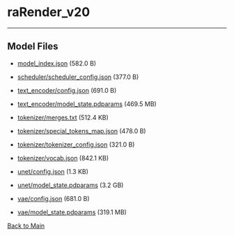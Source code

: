 
# raRender_v20
---



## Model Files

- [model_index.json](https://paddlenlp.bj.bcebos.com/models/community/PaddleX/raRender_v20/model_index.json) (582.0 B)

- [scheduler/scheduler_config.json](https://paddlenlp.bj.bcebos.com/models/community/PaddleX/raRender_v20/scheduler/scheduler_config.json) (377.0 B)

- [text_encoder/config.json](https://paddlenlp.bj.bcebos.com/models/community/PaddleX/raRender_v20/text_encoder/config.json) (691.0 B)

- [text_encoder/model_state.pdparams](https://paddlenlp.bj.bcebos.com/models/community/PaddleX/raRender_v20/text_encoder/model_state.pdparams) (469.5 MB)

- [tokenizer/merges.txt](https://paddlenlp.bj.bcebos.com/models/community/PaddleX/raRender_v20/tokenizer/merges.txt) (512.4 KB)

- [tokenizer/special_tokens_map.json](https://paddlenlp.bj.bcebos.com/models/community/PaddleX/raRender_v20/tokenizer/special_tokens_map.json) (478.0 B)

- [tokenizer/tokenizer_config.json](https://paddlenlp.bj.bcebos.com/models/community/PaddleX/raRender_v20/tokenizer/tokenizer_config.json) (321.0 B)

- [tokenizer/vocab.json](https://paddlenlp.bj.bcebos.com/models/community/PaddleX/raRender_v20/tokenizer/vocab.json) (842.1 KB)

- [unet/config.json](https://paddlenlp.bj.bcebos.com/models/community/PaddleX/raRender_v20/unet/config.json) (1.3 KB)

- [unet/model_state.pdparams](https://paddlenlp.bj.bcebos.com/models/community/PaddleX/raRender_v20/unet/model_state.pdparams) (3.2 GB)

- [vae/config.json](https://paddlenlp.bj.bcebos.com/models/community/PaddleX/raRender_v20/vae/config.json) (681.0 B)

- [vae/model_state.pdparams](https://paddlenlp.bj.bcebos.com/models/community/PaddleX/raRender_v20/vae/model_state.pdparams) (319.1 MB)


[Back to Main](../../)
